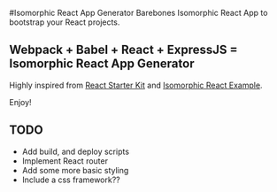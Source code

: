 #Isomorphic React App Generator
Barebones Isomorphic React App to bootstrap your React projects.

## Webpack + Babel + React + ExpressJS = Isomorphic React App Generator
Highly inspired from [React Starter Kit](https://github.com/kriasoft/react-starter-kit) and  [Isomorphic React Example](https://github.com/DavidWells/isomorphic-react-example).

Enjoy!

## TODO
- Add build, and deploy scripts
- Implement React router
- Add some more basic styling
- Include a css framework??
